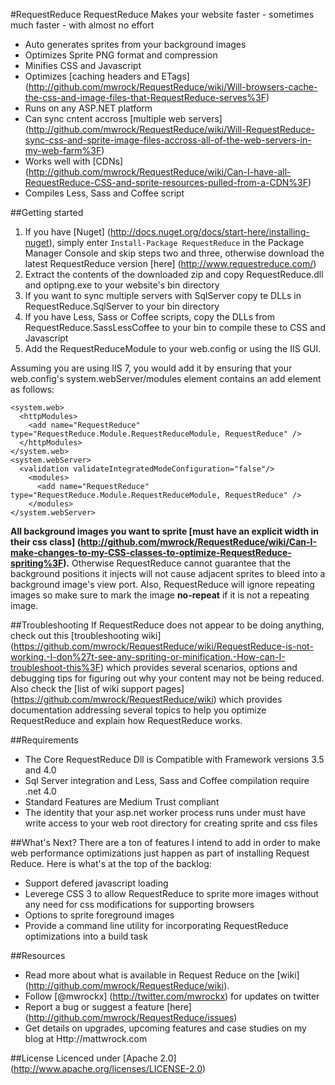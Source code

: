 #RequestReduce
RequestReduce Makes your website faster - sometimes much faster - with almost no effort

* Auto generates sprites from your background images
* Optimizes Sprite PNG format and compression
* Minifies CSS and Javascript
* Optimizes [caching headers and ETags] (http://github.com/mwrock/RequestReduce/wiki/Will-browsers-cache-the-css-and-image-files-that-RequestReduce-serves%3F)
* Runs on any ASP.NET platform
* Can sync cntent accross [multiple web servers] (http://github.com/mwrock/RequestReduce/wiki/Will-RequestReduce-sync-css-and-sprite-image-files-accross-all-of-the-web-servers-in-my-web-farm%3F)
* Works well with [CDNs] (http://github.com/mwrock/RequestReduce/wiki/Can-I-have-all-RequestReduce-CSS-and-sprite-resources-pulled-from-a-CDN%3F)
* Compiles Less, Sass and Coffee script

##Getting started
1. If you have [Nuget] (http://docs.nuget.org/docs/start-here/installing-nuget), simply enter `Install-Package RequestReduce` in the Package Manager Console and skip steps two and three, otherwise download the latest RequestReduce version [here] (http://www.requestreduce.com/)
2. Extract the contents of the downloaded zip and copy RequestReduce.dll and optipng.exe to your website's bin directory
3. If you want to sync multiple servers with SqlServer copy te DLLs in RequestReduce.SqlServer to your bin directory
4. If you have Less, Sass or Coffee scripts, copy the DLLs from RequestReduce.SassLessCoffee to your bin to compile these to CSS and Javascript
5. Add the RequestReduceModule to your web.config or using the IIS GUI. 

Assuming you are using IIS 7, you would add it by ensuring that your web.config's system.webServer/modules element contains an add element as follows:

    <system.web>
      <httpModules>
        <add name="RequestReduce" type="RequestReduce.Module.RequestReduceModule, RequestReduce" />
      </httpModules>
    </system.web>
    <system.webServer>
      <validation validateIntegratedModeConfiguration="false"/>  
		<modules>
          <add name="RequestReduce" type="RequestReduce.Module.RequestReduceModule, RequestReduce" />
		</modules>
	</system.webServer>

**All background images you want to sprite [must have an explicit width in their css class] (http://github.com/mwrock/RequestReduce/wiki/Can-I-make-changes-to-my-CSS-classes-to-optimize-RequestReduce-spriting%3F).** Otherwise RequestReduce cannot guarantee that the background positions it injects will not cause adjacent sprites to bleed into a background image's view port. Also, RequestReduce will ignore repeating images so make sure to mark the image **no-repeat** if it is not a repeating image.

##Troubleshooting
If RequestReduce does not appear to be doing anything, check out this [troubleshooting wiki] (https://github.com/mwrock/RequestReduce/wiki/RequestReduce-is-not-working.-I-don%27t-see-any-spriting-or-minification.-How-can-I-troubleshoot-this%3F) which provides several scenarios, options and debugging tips for figuring out why your content may not be being reduced. Also check the [list of wiki support pages] (https://github.com/mwrock/RequestReduce/wiki) which provides documentation addressing several topics to help you optimize RequestReduce and explain how RequestReduce works.

##Requirements
* The Core RequestReduce Dll is Compatible with Framework versions 3.5 and 4.0
* Sql Server integration and Less, Sass and Coffee compilation require .net 4.0
* Standard Features are Medium Trust compliant
* The identity that your asp.net worker process runs under must have write access to your web root directory for creating sprite and css files

##What's Next?
There are a ton of features I intend to add in order to make web performance optimizations just happen as part of installing Request Reduce. Here is what's at the top of the backlog:

* Support defered javascript loading
* Leverege CSS 3 to allow RequestReduce to sprite more images without any need for css modifications for supporting browsers
* Options to sprite foreground images
* Provide a command line utility for incorporating RequestReduce optimizations into a build task

##Resources
* Read more about what is available in Request Reduce on the [wiki] (http://github.com/mwrock/RequestReduce/wiki).
* Follow [@mwrockx] (http://twitter.com/mwrockx) for updates on twitter
* Report a bug or suggest a feature [here] (http://github.com/mwrock/RequestReduce/issues)
* Get details on upgrades, upcoming features and case studies on my blog at Http://mattwrock.com

##License
Licenced under [Apache 2.0] (http://www.apache.org/licenses/LICENSE-2.0)